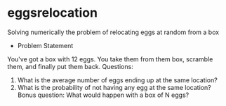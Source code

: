# eggsrelocation

Solving numerically the problem of relocating eggs at random from a box

* Problem Statement

You've got a box with 12 eggs.
You take them from them box, scramble them, and finally put them back.
Questions:
1) What is the average number of eggs ending up at the same location?
2) What is the probability of not having any egg at the same location?
Bonus question:
What would happen with a box of N eggs?
